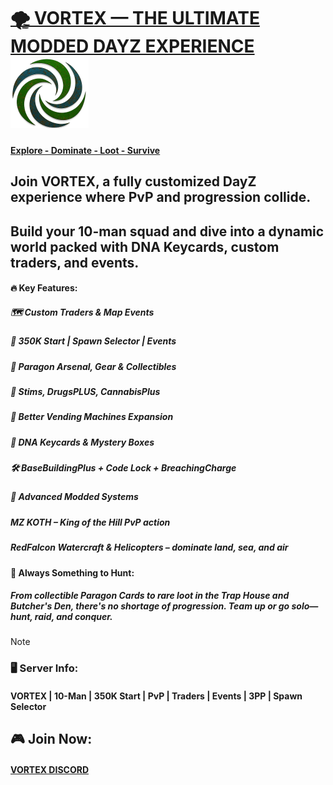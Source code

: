 # <INS>🌪️ VORTEX — THE ULTIMATE MODDED DAYZ EXPERIENCE</INS>   ![](https://github.com/gitvtex/VortexServerLogo/blob/main/Dayz/rustyV125.png)

#### <INS> Explore - Dominate - Loot - Survive</INS>


## Join VORTEX, a fully customized DayZ experience where PvP and progression collide. 
## Build your 10-man squad and dive into a dynamic world packed with DNA Keycards, custom traders, and events.

#### 🔥 Key Features:
##### 🗺️ Custom Traders & Map Events
##### 🎯 350K Start | Spawn Selector | Events
##### 🔫 Paragon Arsenal, Gear & Collectibles
##### 💉 Stims, DrugsPLUS, CannabisPlus
##### 💾 Better Vending Machines Expansion
##### 🔑 DNA Keycards & Mystery Boxes
##### 🛠️ BaseBuildingPlus + Code Lock + BreachingCharge
##### 🚀 Advanced Modded Systems
##### MZ KOTH – King of the Hill PvP action
##### RedFalcon Watercraft & Helicopters – dominate land, sea, and air

#### 🧩 Always Something to Hunt:
##### From collectible Paragon Cards to rare loot in the Trap House and Butcher's Den, there's no shortage of progression. Team up or go solo—hunt, raid, and conquer.

> [!NOTE]
>### 🖥️ Server Info:
>#### VORTEX | 10-Man | 350K Start | PvP | Traders | Events | 3PP | Spawn Selector
>## 🎮 Join Now: 
>#### [VORTEX DISCORD](https://discord.gg/HYZXB2fWZ2)
